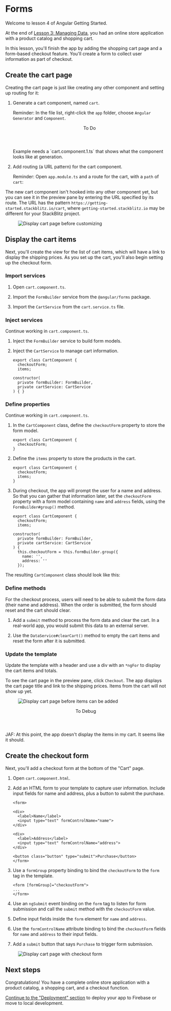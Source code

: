 # Forms

Welcome to lesson 4 of Angular Getting Started. 

At the end of [Lesson 3: Managing Data](getting-started/data), you had an online store application with a product catalog and shopping cart.

In this lesson, you'll finish the app by adding the shopping cart page and a form-based checkout feature. You'll create a form to collect user information as part of checkout. 

## Create the cart page

Creating the cart page is just like creating any other component and setting up routing for it: 

1. Generate a cart component, named `cart`. 

    Reminder: In the file list, right-click the `app` folder, choose `Angular Generator` and `Component`. 
    
    <code-example header="src/app/cart/cart.component.ts" path="getting-started/src/app/cart/cart.component.ts"></code-example>

    <div class="callout is-critical">
    <header>To Do</header>
    Example needs a `cart.component.1.ts` that shows what the component looks like at generation. 
    </div>

1. Add routing (a URL pattern) for the cart component. 

    Reminder: Open `app.module.ts` and a route for the cart, with a `path` of `cart`:

    <code-example header="src/app/app.module.ts" path="getting-started/src/app/app.module.ts" region="cart-route">
    </code-example>

The new cart component isn't hooked into any other component yet, but you can see it in the preview pane by entering the URL specified by its route. The URL has the pattern `https://getting-started.stackblitz.io/cart`,  where `getting-started.stackblitz.io` may be different for your StackBlitz project. 

<figure>
  <img src='generated/images/guide/getting-started/cart-works.png' alt="Display cart page before customizing">
</figure>


## Display the cart items 

Next, you'll create the view for the list of cart items, which will have a link to display the shipping prices. 
As you set up the cart, you'll also begin setting up the checkout form. 

### Import services

1. Open `cart.component.ts`.

1. Import the `FormBuilder` service from the `@angular/forms` package.

1. Import the `CartService` from the `cart.service.ts` file.

    <code-example header="src/app/cart/cart.component.ts" path="getting-started/src/app/cart/cart.component.ts" region="imports">
    </code-example>

### Inject services

Continue working in `cart.component.ts`. 

1. Inject the `FormBuilder` service to build form models. 

1. Inject the `CartService` to manage cart information.

    ```
    export class CartComponent {
      checkoutForm;
      items;

    constructor(
      private formBuilder: FormBuilder,
      private cartService: CartService
    ) { }
    ```

### Define properties

Continue working in `cart.component.ts`. 

1. In the `CartComponent` class, define the `checkoutForm` property to store the form model.

    ```
    export class CartComponent {
      checkoutForm;
    }
    ```

1. Define the `items` property to store the products in the cart.

    ```
    export class CartComponent {
      checkoutForm;
      items;
    }
    ```

1. During checkout, the app will prompt the user for a name and address. So that you can gather that information later, set the `checkoutForm` property with a form model containing `name` and `address` fields, using the  `FormBuilder#group()` method.

    ```
    export class CartComponent {
      checkoutForm;
      items;

    constructor(
      private formBuilder: FormBuilder,
      private cartService: CartService
    ) { 
      this.checkoutForm = this.formBuilder.group({
        name: '',
        address: ''
      });
    ```

The resulting `CartComponent` class should look like this: 

<code-example header="src/app/cart/cart.component.ts" path="getting-started/src/app/cart/cart.component.ts" region="props-services">
</code-example>


### Define methods

For the checkout process, users will need to be able to submit the form data (their name and address). When the order is submitted, the form should reset and the cart should clear. 

1. Add a `submit` method to process the form data and clear the cart. In a real-world app, you would submit this data to an external server.

1. Use the `DataService#clearCart()` method to empty the cart items and reset the form after it is submitted.

    <code-example header="src/app/cart/cart.component.ts" path="getting-started/src/app/cart/cart.component.ts" region="submit">
    </code-example>

<!--
JAF: These aren't used in this section about defining the cart list. The cart component template doesn't have a way to initiate submit or clear data. 
-->


### Update the template

Update the template with a header and use a div with an `*ngFor` to display the cart items and totals.

<code-example header="src/app/cart/cart.component.html" path="getting-started/src/app/cart/cart.component.html" region="cart-items">
</code-example>

To see the cart page in the preview pane, click `Checkout`. 
The app displays the cart page title and link to the shipping prices. 
Items from the cart will not show up yet. 

<figure>
  <img src='generated/images/guide/getting-started/cart-page-no-items.png' alt="Display cart page before items can be added">
</figure>

<div class="callout is-critical">
<header>To Debug</header>
JAF: At this point, the app doesn't display the items in my cart. It seems like it should.
</div>


## Create the checkout form

Next, you'll add a checkout form at the bottom of the "Cart" page. 

1. Open `cart.component.html`.

1. Add an HTML form to your template to capture user information. Include input fields for name and address, plus a button to submit the purchase. 

    ```
    <form>

    <div>
      <label>Name</label>
      <input type="text" formControlName="name">
    </div>

    <div>
      <label>Address</label>
      <input type="text" formControlName="address">
    </div>

    <button class="button" type="submit">Purchase</button>
    </form>
    ```

    <code-example header="src/app/cart/cart.component.html" path="getting-started/src/app/cart/cart.component.html" region="checkout-form-1">
    </code-example>

1. Use a `formGroup` property binding to bind the `checkoutForm` to the `form` tag in the template.

    ```    
    <form [formGroup]="checkoutForm">
    ...
    </form>
    ```

1. Use an `ngSubmit` event binding on the `form` tag to listen for form submission and call the `submit` method with the `checkoutForm` value.

    <code-example header="src/app/cart/cart.component.html" path="getting-started/src/app/cart/cart.component.html" region="checkout-form-1">
    </code-example>

1. Define input fields inside the `form` element for `name` and `address`.

1. Use the `formControlName` attribute binding to bind the `checkoutForm` fields for `name` and `address` to their input fields.

1. Add a `submit` button that says `Purchase` to trigger form submission.

<code-example header="src/app/cart/cart.component.html" path="getting-started/src/app/cart/cart.component.html" region="checkout-form-2">
</code-example>


<figure>
  <img src='generated/images/guide/getting-started/cart-page-checkout-form-empty.png' alt="Display cart page with checkout form">
</figure>



## Next steps

Congratulations! You have a complete online store application with a product catalog, a shopping cart, and a checkout function.  

[Continue to the "Deployment" section](getting-started/deployment) to deploy your app to Firebase or move to local development. 

